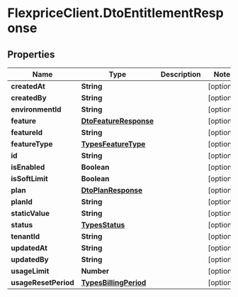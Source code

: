 # FlexpriceClient.DtoEntitlementResponse

## Properties

Name | Type | Description | Notes
------------ | ------------- | ------------- | -------------
**createdAt** | **String** |  | [optional] 
**createdBy** | **String** |  | [optional] 
**environmentId** | **String** |  | [optional] 
**feature** | [**DtoFeatureResponse**](DtoFeatureResponse.md) |  | [optional] 
**featureId** | **String** |  | [optional] 
**featureType** | [**TypesFeatureType**](TypesFeatureType.md) |  | [optional] 
**id** | **String** |  | [optional] 
**isEnabled** | **Boolean** |  | [optional] 
**isSoftLimit** | **Boolean** |  | [optional] 
**plan** | [**DtoPlanResponse**](DtoPlanResponse.md) |  | [optional] 
**planId** | **String** |  | [optional] 
**staticValue** | **String** |  | [optional] 
**status** | [**TypesStatus**](TypesStatus.md) |  | [optional] 
**tenantId** | **String** |  | [optional] 
**updatedAt** | **String** |  | [optional] 
**updatedBy** | **String** |  | [optional] 
**usageLimit** | **Number** |  | [optional] 
**usageResetPeriod** | [**TypesBillingPeriod**](TypesBillingPeriod.md) |  | [optional] 


